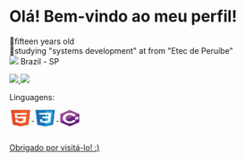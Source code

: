  <h1 style="display: inline_block">Olá! Bem-vindo ao meu perfil! </h1>
 
  👦fifteen years old
  <br>
  🏫studying "systems development" at from "Etec de Peruíbe"
  <br>
  <img height="17px" src="https://emojitool.com/img/facebook/13.1/flag-brazil-687.png"> Brazil - SP
  
<div>
  <a href="https://github.com/Apolloyy">
  <img height="180em" src="https://github-readme-stats.vercel.app/api?username=Apolloyy&show_icons=true&theme=merko&include_all_commits=true&count_private=false"/>
  
  <img height="180em" src="https://github-readme-stats.vercel.app/api/top-langs/?username=Apolloyy&layout=compact&langs_count=7&theme=merko">
</div>

  </a>Linguagens:
<div style="display: inline_block">
<a href="https://github.com/Apolloyy">
<img align="center" alt="Apollo-HTML" height="30" width="40" src="https://raw.githubusercontent.com/devicons/devicon/master/icons/html5/html5-original.svg">
<img align="center" alt="Apollo-CSS" height="30" width="40" src="https://raw.githubusercontent.com/devicons/devicon/master/icons/css3/css3-original.svg">
<img align="center" alt="Apollo-C#" height="30" width="40" src="https://raw.githubusercontent.com/devicons/devicon/master/icons/csharp/csharp-original.svg"
<img align="center" alt="Apollo-js" height="30" width="40" src="https://raw.githubusercontent.com/devicons/devicon/master/icons/javascript/javascript-original.svg"
</a>
</div>

 ##
  Obrigado por visitá-lo! :)
